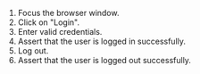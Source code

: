 1. Focus the browser window.
2. Click on "Login".
3. Enter valid credentials.
4. Assert that the user is logged in successfully.
5. Log out.
6. Assert that the user is logged out successfully.